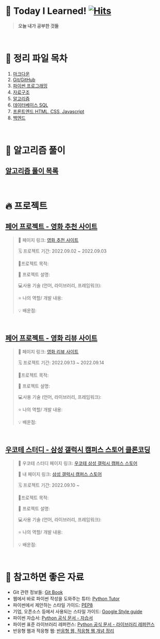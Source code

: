 # 📝 Today I Learned! [![Hits](https://hits.seeyoufarm.com/api/count/incr/badge.svg?url=https%3A%2F%2Fgithub.com%2Fpsun0610&count_bg=%23FFACC5&title_bg=%2338B2D2C7&icon=&icon_color=%23E7E7E7&title=TIL&edge_flat=false)](https://hits.seeyoufarm.com)

> **오늘 내가 공부한 것들**

&nbsp;

# 📁 정리 파일 목차
1. [마크다운](https://github.com/psun0610/TIL/tree/master/01_Markdown)
2. [Git/GitHub](https://github.com/psun0610/TIL/tree/master/02_Git)
3. [파이썬 프로그래밍](https://github.com/psun0610/TIL/tree/master/03_Python)
4. [자료구조](https://github.com/psun0610/TIL/tree/master/04_DataStructure)
5. [알고리즘](https://github.com/psun0610/TIL/tree/master/05_Algorithm)
6. [데이터베이스 SQL](https://github.com/psun0610/TIL/tree/master/06_Database)
7. [프론트엔드 HTML, CSS, Javascript](https://github.com/psun0610/TIL/tree/master/07_Web)
8. [백엔드]()

&nbsp;

# 🌸 알고리즘 풀이

## [알고리즘 풀이 목록](https://github.com/psun0610/Algorithm)

&nbsp;

# 🔥 프로젝트

## [페어 프로젝트 - 영화 추천 사이트](https://github.com/psun0610/TeamProject_Movie)

> 📌 페이지 링크: [영화 추천 사이트](https://psun0610.github.io/TeamProject_Movie/)
>
> 🗓 프로젝트 기간: 2022.09.02 ~ 2022.09.03
>
> 🚩프로젝트 목적:
>
> 🧾 프로젝트 설명:
>
> 💻사용 기술 (언어, 라이브러리, 프레임워크):
>
> ⭐ 나의 역할/ 개발 내용:
>
> 💡 배운점:

&nbsp;

## [페어 프로젝트 - 영화 리뷰 사이트](https://github.com/psun0610/TeamProject_Movie2)
> 📌 페이지 링크: [영화 리뷰 사이트](https://psun0610.github.io/TeamProject_Movie2/)
>
> 🗓 프로젝트 기간: 2022.09.13 ~ 2022.09.14
>
> 🚩프로젝트 목적:
>
> 🧾 프로젝트 설명:
>
> 💻사용 기술 (언어, 라이브러리, 프레임워크):
>
> ⭐ 나의 역할/ 개발 내용:
>
> 💡 배운점:

&nbsp;

## [우코테 스터디 - 삼성 갤럭시 캠퍼스 스토어 클론코딩](https://github.com/psun0610/SamsungGalaxyCampus)

> 📌 우코테 스터디 페이지 링크: [우코테 삼성 갤럭시 캠퍼스 스토어](https://w00ye0l.github.io/SamsungGalaxyCampus/)
>
> 📌 내 페이지 링크: [삼성 갤럭시 캠퍼스 스토어](https://w00ye0l.github.io/SamsungGalaxyCampus/%EB%B0%95%EC%84%A0%EC%98%81/index.html)
>
> 🗓 프로젝트 기간: 2022.09.10 ~
>
> 🚩프로젝트 목적:
>
> 🧾 프로젝트 설명:
>
> 💻사용 기술 (언어, 라이브러리, 프레임워크):
>
> ⭐ 나의 역할/ 개발 내용:
>
> 💡 배운점:

&nbsp;


# 🧷 참고하면 좋은 자료

- Git 관련 정보들: [Git Book](https://git-scm.com/book/ko/v2)
- 웹에서 바로 파이썬 작성을 도와주는 튜터: [Python Tutor](https://pythontutor.com/)
- 파이썬에서 제안하는 스타일 가이드: [PEP8](https://www.python.org/dev/peps/pep-0008/) 
- 기업, 오픈소스 등에서 사용되는 스타일 가이드: [Google Style guide](https://google.github.io/styleguide/pyguide.html)
- 파이썬 자습서: [Python 공식 문서 - 자습서](https://docs.python.org/ko/3/tutorial/index.html)
- 파이썬 표준 라이브러리 레퍼런스: [Python 공식 문서 - 라이브러리 레퍼런스](https://docs.python.org/ko/3/library/index.html)
- 반응형 웹과 적응형 웹: [반응형 웹, 적응형 웹 개념 정리](https://velog.io/@bityoungjae/%EB%B7%B0%ED%8F%AC%ED%8A%B8%EB%B6%80%ED%84%B0-%EB%B0%98%EC%9D%91%ED%98%95-%EC%9B%B9%EA%B9%8C%EC%A7%80-%EA%B0%9C%EB%85%90%EC%A0%95%EB%A6%AC)

